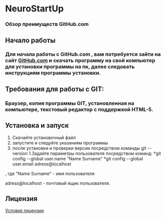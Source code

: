 # NeuroStartUp

### Обзор преимуществ GitHub.com 

## Начало работы

### Для начала работы с GitHub.com , вам потребуется зайти на сайт [GitHub.com](https://github.com) и скачать программу на свой компьютер для установки программы на пк, далее следовать инструкциям программы установки.

## Требования для работы с GIT:

### Браузер, копия программы GIT, установленная на компьютере, текстовый редактор с поддержкой HTML-5.

## Установка и запуск

1. Скачайте установочный файл
1. запустите и следуйте указаниям программы
1. после установки и проверки версии посредством команды git --version 
1.Задайте параметры пользователя посредством команд: 
*git config --global user.name "Name Surname"
*git config --global user.email adress@localhost

, где "Name Surname" - имя пользователя

adress@localhost - почтовый ящик пользователя.

## Лицензия 
[Условия лицензии](https://git-scm.com)

